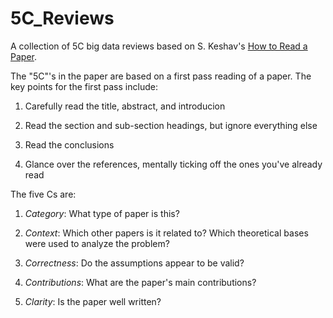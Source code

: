# 5C_Reviews
A collection of 5C big data reviews based on S. Keshav's [How to Read a Paper](https://web.stanford.edu/class/ee384m/Handouts/HowtoReadPaper.pdf).

The "5C"'s in the paper are based on a first pass reading of a paper. The key points for the first pass include:

1) Carefully read the title, abstract, and introducion

2) Read the section and sub-section headings, but ignore everything else

3) Read the conclusions

4) Glance over the references, mentally ticking off the ones you've already read

The five Cs are:

1) *Category*: What type of paper is this?

2) *Context*: Which other papers is it related to? Which theoretical bases were used to analyze the problem?

3) *Correctness*: Do the assumptions appear to be valid?

4) *Contributions*: What are the paper's main contributions?

5) *Clarity*: Is the paper well written? 
